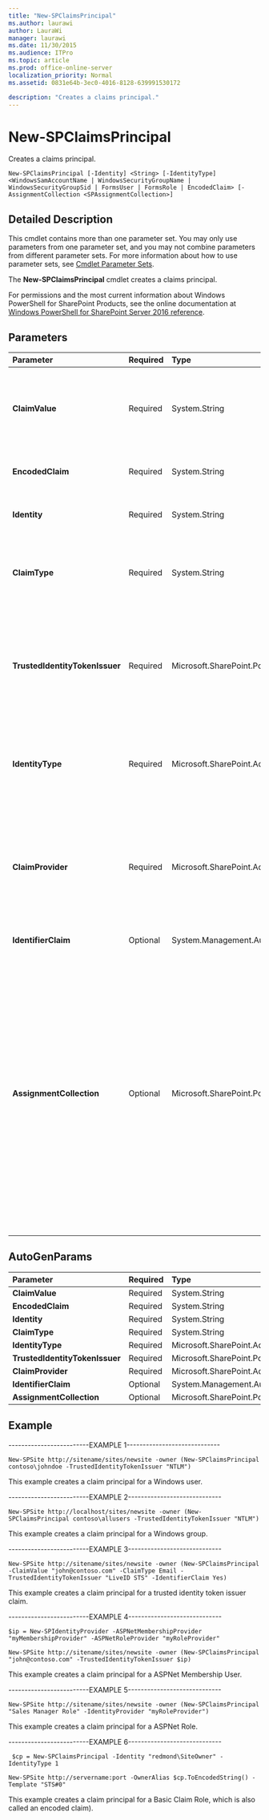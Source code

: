 ```yaml
---
title: "New-SPClaimsPrincipal"
ms.author: laurawi
author: LauraWi
manager: laurawi
ms.date: 11/30/2015
ms.audience: ITPro
ms.topic: article
ms.prod: office-online-server
localization_priority: Normal
ms.assetid: 0831e64b-3ec0-4016-8128-639991530172

description: "Creates a claims principal."
---
```


# New-SPClaimsPrincipal

Creates a claims principal.
  
```
New-SPClaimsPrincipal [-Identity] <String> [-IdentityType] <WindowsSamAccountName | WindowsSecurityGroupName | WindowsSecurityGroupSid | FormsUser | FormsRole | EncodedClaim> [-AssignmentCollection <SPAssignmentCollection>]
```

## Detailed Description

This cmdlet contains more than one parameter set. You may only use parameters from one parameter set, and you may not combine parameters from different parameter sets. For more information about how to use parameter sets, see [Cmdlet Parameter Sets](https://go.microsoft.com/fwlink/?LinkID=187810).
  
The **New-SPClaimsPrincipal** cmdlet creates a claims principal. 
  
For permissions and the most current information about Windows PowerShell for SharePoint Products, see the online documentation at [Windows PowerShell for SharePoint Server 2016 reference](https://go.microsoft.com/fwlink/p/?LinkId=671715).
  
## Parameters

|**Parameter**|**Required**|**Type**|**Description**|
|:-----|:-----|:-----|:-----|
|**ClaimValue** <br/> |Required  <br/> |System.String  <br/> |Specifies the claim value of the claims object. The claims value specifies the user, group, or computer that the claim is authenticating.  <br/> The type must be a valid claim value; for example, john@contoso.com.  <br/> |
|**EncodedClaim** <br/> |Required  <br/> |System.String  <br/> |Converts a simple claim to a full encoded claim.  <br/> The type must be a valid claim value; for example, i:001w|redmond\user.  <br/> |
|**Identity** <br/> |Required  <br/> |System.String  <br/> |Specifies the name of the new claims principal.  <br/> The type must be a valid name of a claims principal.  <br/> |
|**ClaimType** <br/> |Required  <br/> |System.String  <br/> |Specifies the type of claim to create. The value I indicates a unique user identity claim, and the value C indicates all other claims.  <br/> The type must be either of the following values: I or C.  <br/> |
|**TrustedIdentityTokenIssuer** <br/> |Required  <br/> |Microsoft.SharePoint.PowerShell.SPTrustedIdentityTokenIssuerPipeBind  <br/> |Specifies the ID of the authentication provider.  <br/> The type must be a valid GUID, in the form 12345678-90ab-cdef-1234-567890bcdefgh; or a valid name of an Authentication provider (for example, MyAuthprovider1); or an instance of a valid **SPTrustedIdentityTokenIssuer** object.  <br/> |
|**IdentityType** <br/> |Required  <br/> |Microsoft.SharePoint.Administration.Claims.SPIdentifierTypes  <br/> |Specifies the type of the new claims principal.  <br/> The type must be one of the following: **WindowsSamAccountName**, **WindowsSecurityGroupSid**, **FormsUser**, **FormsRole**, or **EncodedClaim**.  <br/> |
|**ClaimProvider** <br/> |Required  <br/> |Microsoft.SharePoint.Administration.Claims.SPClaimProvider  <br/> |Specifies the security token service identity provider that will contain the claims principal.  <br/> The type must be a valid GUID, in the form 12345678-90ab-cdef-1234-567890bcdefgh; or a valid name of identity provider (for example, MyIDprovider1); or an instance of a valid **SPIdentityProvider** object.  <br/> |
|**IdentifierClaim** <br/> |Optional  <br/> |System.Management.Automation.SwitchParameter  <br/> |Specifies if the new claim is an identity claim.  <br/> |
|**AssignmentCollection** <br/> |Optional  <br/> |Microsoft.SharePoint.PowerShell.SPAssignmentCollection  <br/> |Manages objects for the purpose of proper disposal. Use of objects, such as **SPWeb** or **SPSite**, can use large amounts of memory and use of these objects in Windows PowerShell scripts requires proper memory management. Using the **SPAssignment** object, you can assign objects to a variable and dispose of the objects after they are needed to free up memory. When **SPWeb**, **SPSite**, or **SPSiteAdministration** objects are used, the objects are automatically disposed of if an assignment collection or the **Global** parameter is not used.  <br/> > [!NOTE]> When the **Global** parameter is used, all objects are contained in the global store. If objects are not immediately used, or disposed of by using the **Stop-SPAssignment** command, an out-of-memory scenario can occur.           |
   
## AutoGenParams

|**Parameter**|**Required**|**Type**|**Description**|
|:-----|:-----|:-----|:-----|
|**ClaimValue** <br/> |Required  <br/> |System.String  <br/> ||
|**EncodedClaim** <br/> |Required  <br/> |System.String  <br/> ||
|**Identity** <br/> |Required  <br/> |System.String  <br/> ||
|**ClaimType** <br/> |Required  <br/> |System.String  <br/> ||
|**IdentityType** <br/> |Required  <br/> |Microsoft.SharePoint.Administration.Claims.SPIdentifierTypes  <br/> ||
|**TrustedIdentityTokenIssuer** <br/> |Required  <br/> |Microsoft.SharePoint.PowerShell.SPTrustedIdentityTokenIssuerPipeBind  <br/> ||
|**ClaimProvider** <br/> |Required  <br/> |Microsoft.SharePoint.Administration.Claims.SPClaimProvider  <br/> ||
|**IdentifierClaim** <br/> |Optional  <br/> |System.Management.Automation.SwitchParameter  <br/> ||
|**AssignmentCollection** <br/> |Optional  <br/> |Microsoft.SharePoint.PowerShell.SPAssignmentCollection  <br/> ||
   
## Example

-------------------------EXAMPLE 1-----------------------------
  
```
New-SPSite http://sitename/sites/newsite -owner (New-SPClaimsPrincipal contoso\johndoe -TrustedIdentityTokenIssuer "NTLM")
```

This example creates a claim principal for a Windows user.
  
-------------------------EXAMPLE 2-----------------------------
  
```
New-SPSite http://localhost/sites/newsite -owner (New-SPClaimsPrincipal contoso\allusers -TrustedIdentityTokenIssuer "NTLM")
```

This example creates a claim principal for a Windows group.
  
-------------------------EXAMPLE 3-----------------------------
  
```
New-SPSite http://sitename/sites/newsite -owner (New-SPClaimsPrincipal -ClaimValue "john@contoso.com" -ClaimType Email -TrustedIdentityTokenIssuer "LiveID STS" -IdentifierClaim Yes)
```

This example creates a claim principal for a trusted identity token issuer claim.
  
-------------------------EXAMPLE 4-----------------------------
  
```
$ip = New-SPIdentityProvider -ASPNetMembershipProvider "myMembershipProvider" -ASPNetRoleProvider "myRoleProvider"
```

```
New-SPSite http://sitename/sites/newsite -owner (New-SPClaimsPrincipal "john@contoso.com" -TrustedIdentityTokenIssuer $ip)
```

This example creates a claim principal for a ASPNet Membership User.
  
-------------------------EXAMPLE 5-----------------------------
  
```
New-SPSite http://sitename/sites/newsite -owner (New-SPClaimsPrincipal "Sales Manager Role" -IdentityProvider "myRoleProvider")
```

This example creates a claim principal for a ASPNet Role.
  
-------------------------EXAMPLE 6-----------------------------
  
```
 $cp = New-SPClaimsPrincipal -Identity "redmond\SiteOwner" -IdentityType 1
```

```
New-SPSite http://servername:port -OwnerAlias $cp.ToEncodedString() -Template "STS#0"
```

This example creates a claim principal for a Basic Claim Role, which is also called an encoded claim).
  

